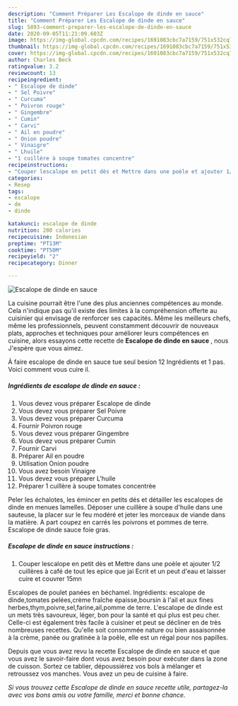 ```yaml
---
description: "Comment Préparer Les Escalope de dinde en sauce"
title: "Comment Préparer Les Escalope de dinde en sauce"
slug: 5893-comment-preparer-les-escalope-de-dinde-en-sauce
date: 2020-09-05T11:21:09.603Z
image: https://img-global.cpcdn.com/recipes/1691083cbc7a7159/751x532cq70/escalope-de-dinde-en-sauce-photo-principale-de-la-recette.jpg
thumbnail: https://img-global.cpcdn.com/recipes/1691083cbc7a7159/751x532cq70/escalope-de-dinde-en-sauce-photo-principale-de-la-recette.jpg
cover: https://img-global.cpcdn.com/recipes/1691083cbc7a7159/751x532cq70/escalope-de-dinde-en-sauce-photo-principale-de-la-recette.jpg
author: Charles Beck
ratingvalue: 3.2
reviewcount: 13
recipeingredient:
- " Escalope de dinde"
- " Sel Poivre"
- " Curcuma"
- " Poivron rouge"
- " Gingembre"
- " Cumin"
- " Carvi"
- " Ail en poudre"
- " Onion poudre"
- " Vinaigre"
- " Lhuile"
- "1 cuillère à soupe tomates concentre"
recipeinstructions:
- "Couper lescalope en petit dès et Mettre dans une poèle et ajouter 1/2 cuillères à café de tout les epice que jai Ecrit et un peut d&#39;eau et laisser cuire et couvrer 15mn"
categories:
- Resep
tags:
- escalope
- de
- dinde

katakunci: escalope de dinde 
nutrition: 280 calories
recipecuisine: Indonesian
preptime: "PT13M"
cooktime: "PT50M"
recipeyield: "2"
recipecategory: Dinner

---
```



![Escalope de dinde en sauce](https://img-global.cpcdn.com/recipes/1691083cbc7a7159/751x532cq70/escalope-de-dinde-en-sauce-photo-principale-de-la-recette.jpg)

La cuisine pourrait être l'une des plus anciennes compétences au monde. Cela n'indique pas qu'il existe des limites à la compréhension offerte au cuisinier qui envisage de renforcer ses capacités. Même les meilleurs chefs, même les professionnels, peuvent constamment découvrir de nouveaux plats, approches et techniques pour améliorer leurs compétences en cuisine, alors essayons cette recette de <strong> Escalope de dinde en sauce </strong>, nous J'espère que vous aimez.

<!--inarticleads1-->

À faire escalope de dinde en sauce tue seul besion 12 Ingrédients et 1 pas. Voici comment vous cuire il.

##### Ingrédients de escalope de dinde en sauce :

1. Vous devez vous préparer  Escalope de dinde
1. Vous devez vous préparer  Sel Poivre
1. Vous devez vous préparer  Curcuma
1. Fournir  Poivron rouge
1. Vous devez vous préparer  Gingembre
1. Vous devez vous préparer  Cumin
1. Fournir  Carvi
1. Préparer  Ail en poudre
1. Utilisation  Onion poudre
1. Vous avez besoin  Vinaigre
1. Vous devez vous préparer  L&#39;huile
1. Préparer 1 cuillère à soupe tomates concentrèe


Peler les échalotes, les émincer en petits dés et détailler les escalopes de dinde en menues lamelles. Déposer une cuillère à soupe d&#39;huile dans une sauteuse, la placer sur le feu modéré et jeter les morceaux de viande dans la matière. A part coupez en carrés les poivrons et pommes de terre. Escalope de dinde sauce foie gras. 

<!--inarticleads2-->

##### Escalope de dinde en sauce instructions :

1. Couper lescalope en petit dès et Mettre dans une poèle et ajouter 1/2 cuillères à café de tout les epice que jai Ecrit et un peut d&#39;eau et laisser cuire et couvrer 15mn


Escalopes de poulet panées en béchamel. Ingrédients: escalope de dinde,tomates pelées,crème fraîche épaisse,boursin à l&#39;ail et aux fines herbes,thym,poivre,sel,farine,ail,pomme de terre. L&#39;escalope de dinde est un mets très savoureux, léger, bon pour la santé et qui plus est peu cher. Celle-ci est également très facile à cuisiner et peut se décliner en de très nombreuses recettes. Qu&#39;elle soit consommée nature ou bien assaisonnée à la crème, panée ou gratinée à la poêle, elle est un régal pour nos papilles. 

<!--inarticleads1-->

<p>
Depuis que vous avez revu la recette Escalope de dinde en sauce et que vous avez le savoir-faire dont vous avez besoin pour exécuter dans la zone de cuisson. Sortez ce tablier, dépoussiérez vos bols à mélanger et retroussez vos manches. Vous avez un peu de cuisine à faire.
</p>

<p>
<i>Si vous trouvez cette Escalope de dinde en sauce recette utile, partagez-la avec vos bons amis ou votre famille, merci et bonne chance.</i>
</p>

